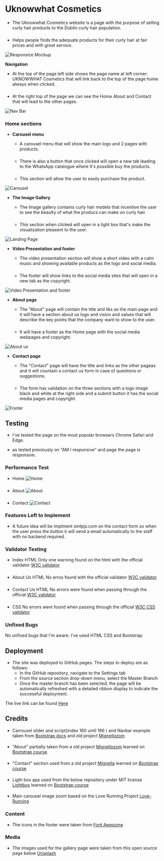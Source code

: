 # Uknowwhat Cosmetics

- The Uknowwhat Cosmetics website is a page with the purpose of selling curly hair products to the Dublin curly hair population.
###

- Helps people finds the adequate products for their curly hair at fair prices and with great service.

![Responsice Mockup](/assets/images/am%20I%20responsive%20image.JPG)

**Navigation**

- At the top of the page left side shows the page name at left corner: UKNOWWHAT Cosmetics that will link back to the top of the page home always when clicked.

###

- At the right top of the page we can see the Home About and Contact that will lead to the other pages.

![Nav Bar](/assets/images/menu%20screenshoot.JPG)

### Home sections

- **Carousel menu**

  - A carousel menu that will show the main logo and 2 pages with products.

  ###

  - There is also a button that once clicked will open a new tab leading to the WhatsApp catalogue where it's possible buy the products.

  ###

  - This section will allow the user to easily purchase the product.

![Carousel](/assets/images/carousel%20screen%20shoot.JPG)

- **The Image Gallery**

  - The Image gallery contains curly hair models that incentive the user to see the beaulty of what the producs can make on curly hair.

  ###

  - This section when clicked will open in a light box that's make the visualization pleasent to the user.

![Landing Page](/assets/images/image%20galery%20screenshoot.JPG)

- **Video Presentation and footer**

  - The video presentation section will show a short video with a calm music and showing available products as the logo and social media.

  ###

  - The footer will show links to the social media sites that will open in a new tab as the copyright.

![Video Presentation and footer](/assets/images/video%20pres%20and%20footer%20screen%20shoot.JPG)

- **About page**

  - The "About" page will contain the title and liks as the main page and it will have a section about us logo and vision and values that will describe the key points that the company want to show to the user.

  ###

  - It will have a footer as the Home page with the social media webpages and copyright.

![About us ](/assets/images/about-us-section-screen-shoot.JPG)

- **Contact page**

  - The "Contact" page will have the title and links as the other pageas and it will countain a contact us form in case of questions or suggestions.

  ###

  - The form has validation on the three sections with a logo image black and white at the right side and a submit button it has the social media pages and copyright.

![Footer](/assets/images/contact%20page%20screen%20shoot.JPG)

## Testing

- I've tested the page on the most popular browsers Chrome Safari and Edge.

- as tested previously on "AM I responsive" and page the page is responsive.

### Performance Test

- Home
  ![Home](/assets/images/index-performance.JPG)

###

- About
  ![About](/assets/images/about-performance.JPG)

###

- Contact
  ![Contact](/assets/images/contact-performance.JPG)

### Features Left to Implement

- A future idea will be implment smtpjs.com on the contact form so when the user press the button it will send a email automatically to the staff with no backend required.

### Validator Testing

- Index HTML
  Only one warning found on the html with the official validator [W3C validator](/assets/images/html%20validation%20Screenshoot.JPG)
  ###
- About Us HTML
  No erros found with the official validator [W3C validator](/assets/images/about%20screenshoot%20validator.JPG)
  ###
- Contact Us HTML
  No errors were found when passing through the official [W3C validator](/assets/images/contactUs%20screenshoot%20validator.JPG)
  ###
- CSS
  No errors were found when passing through the official [W3C CSS validator](/assets/images/css%20validation%20Screenshoot.JPG)

### Unfixed Bugs

No unfixed bugs that I'm aware.
I've used HTML CSS and Bootstrap.

## Deployment 


- The site was deployed to GitHub pages. The steps to deploy are as follows:
  - In the GitHub repository, navigate to the Settings tab
  - From the source section drop-down menu, select the Master Branch
  - Once the master branch has been selected, the page will be automatically refreshed with a detailed ribbon display to indicate the successful deployment.

The live link can be found [Here](https://renatomignella.github.io/UknowWhat-cosmetics/index.html
) 
## Credits

- Carrousel slider and script(index 160 until 166 ) and Navbar example taken from [Bootstrap docs](https://getbootstrap.com/docs/5.1/components/) and old project [Mignellozom](https://renatomignella.github.io/Mignellozom/about.html)  
 ####

 - "About" partially taken from a old project [Mignellozom](https://renatomignella.github.io/Mignellozom/about.html) learned on [Bootstrap course](https://www.udemy.com/course/bootstrap-4-from-scratch-with-5-projects/)
 ####

 - "Contact" section used from a old project [Mignella](https://renatomignella.github.io/Mignella_Book/#contact) learned on [Bootstrap course](https://www.udemy.com/course/bootstrap-4-from-scratch-with-5-projects/)
 ####

- Ligth box app used from the below repository under MIT license [Lightbox](https://ashleydw.github.io/lightbox/) learned on [Bootstrap course](https://www.udemy.com/course/bootstrap-4-from-scratch-with-5-projects/)
####

- Main carousel image zoom based on the Love Running Project [Love-Running](https://github.com/Code-Institute-Solutions/love-running-2.0-sourcecode/tree/main/08-responsive-elements/05-responsive-gallery)
###
  


### Content


- The icons in the footer were taken from [Font Awesome](https://fontawesome.com/)

### Media


- The images used for the gallery page were taken from this open source page below [Unsplash](https://unsplash.com/)




